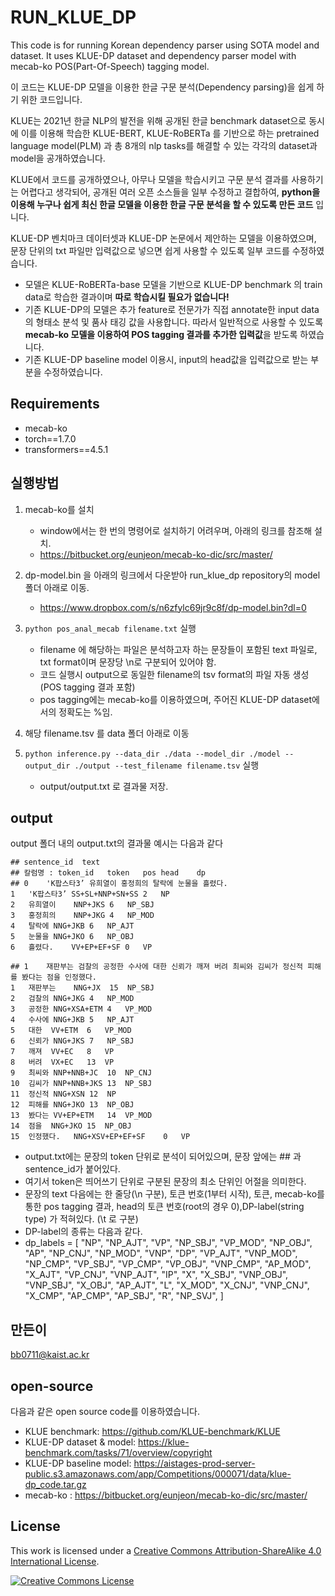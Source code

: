 # RUN_KLUE_DP
This code is for running Korean dependency parser using SOTA model and dataset.
It uses KLUE-DP dataset and dependency parser model with mecab-ko POS(Part-Of-Speech) tagging model.

이 코드는 KLUE-DP 모델을 이용한 한글 구문 분석(Dependency parsing)을 쉽게 하기 위한 코드입니다.   

KLUE는 2021년 한글 NLP의 발전을 위해 공개된 한글 benchmark dataset으로 동시에 이를 이용해 학습한 KLUE-BERT, KLUE-RoBERTa 를 기반으로 하는 pretrained language model(PLM) 과 총 8개의 nlp tasks를 해결할 수 있는 각각의 dataset과 model을 공개하였습니다.   

KLUE에서 코드를 공개하였으나, 아무나 모델을 학습시키고 구문 분석 결과를 사용하기는 어렵다고 생각되어, 공개된 여러 오픈 소스들을 일부 수정하고 결합하여, **python을 이용해 누구나 쉽게 최신 한글 모델을 이용한 한글 구문 분석을 할 수 있도록 만든 코드** 입니다.

KLUE-DP 벤치마크 데이터셋과 KLUE-DP 논문에서 제안하는 모델을 이용하였으며, 문장 단위의 txt 파일만 입력값으로 넣으면 쉽게 사용할 수 있도록 일부 코드를 수정하였습니다.

+ 모델은 KLUE-RoBERTa-base 모델을 기반으로 KLUE-DP benchmark 의 train data로 학습한 결과이며 **따로 학습시킬 필요가 없습니다!**
+ 기존 KLUE-DP의 모델은 추가 feature로 전문가가 직접 annotate한 input data의 형태소 분석 및 품사 태깅 값을 사용합니다. 따라서 일반적으로 사용할 수 있도록 **mecab-ko 모델을 이용하여 POS tagging 결과를 추가한 입력값**을 받도록 하였습니다.
+ 기존 KLUE-DP baseline model 이용시, input의 head값을 입력값으로 받는 부분을 수정하였습니다.



## Requirements
- mecab-ko
- torch==1.7.0
- transformers==4.5.1

## 실행방법
1. mecab-ko를 설치
   - window에서는 한 번의 명령어로 설치하기 어려우며, 아래의 링크를 참조해 설치.
   - https://bitbucket.org/eunjeon/mecab-ko-dic/src/master/

2. dp-model.bin 을 아래의 링크에서 다운받아 run_klue_dp repository의 model 폴더 아래로 이동.
   - https://www.dropbox.com/s/n6zfylc69jr9c8f/dp-model.bin?dl=0

3. ```python pos_anal_mecab filename.txt``` 실행
    - filename 에 해당하는 파일은 분석하고자 하는 문장들이 포함된 text 파일로, txt format이며 문장당 \n로 구분되어 있어야 함.
    - 코드 실행시 output으로 동일한 filename의 tsv format의 파일 자동 생성(POS tagging 결과 포함)
    - pos tagging에는 mecab-ko를 이용하였으며, 주어진 KLUE-DP dataset에서의 정확도는 %임.

4. 해당 filename.tsv 를 data 폴더 아래로 이동

5. ```python inference.py --data_dir ./data --model_dir ./model --output_dir ./output --test_filename filename.tsv``` 실행
    - output/output.txt 로 결과물 저장.
    

## output
output 폴더 내의 output.txt의 결과물 예시는 다음과 같다

```
## sentence_id	text
## 칼럼명 : token_id	token	pos	head	dp
## 0	'K팝스타3’ 유희열이 홍정희의 탈락에 눈물을 흘렸다.
1	'K팝스타3’	SS+SL+NNP+SN+SS	2	NP
2	유희열이	NNP+JKS	6	NP_SBJ
3	홍정희의	NNP+JKG	4	NP_MOD
4	탈락에	NNG+JKB	6	NP_AJT
5	눈물을	NNG+JKO	6	NP_OBJ
6	흘렸다.	VV+EP+EF+SF	0	VP

## 1	재판부는 검찰의 공정한 수사에 대한 신뢰가 깨져 버려 최씨와 김씨가 정신적 피해를 봤다는 점을 인정했다.
1	재판부는	NNG+JX	15	NP_SBJ
2	검찰의	NNG+JKG	4	NP_MOD
3	공정한	NNG+XSA+ETM	4	VP_MOD
4	수사에	NNG+JKB	5	NP_AJT
5	대한	VV+ETM	6	VP_MOD
6	신뢰가	NNG+JKS	7	NP_SBJ
7	깨져	VV+EC	8	VP
8	버려	VX+EC	13	VP
9	최씨와	NNP+NNB+JC	10	NP_CNJ
10	김씨가	NNP+NNB+JKS	13	NP_SBJ
11	정신적	NNG+XSN	12	NP
12	피해를	NNG+JKO	13	NP_OBJ
13	봤다는	VV+EP+ETM	14	VP_MOD
14	점을	NNG+JKO	15	NP_OBJ
15	인정했다.	NNG+XSV+EP+EF+SF	0	VP
```
- output.txt에는 문장의 token 단위로 분석이 되어있으며, 문장 앞에는 ## 과 sentence_id가 붙어있다.
- 여기서 token은 띄어쓰기 단위로 구분된 문장의 최소 단위인 어절을 의미한다.
- 문장의 text 다음에는 한 줄당(\n 구분), 토큰 번호(1부터 시작), 토큰, mecab-ko를 통한 pos tagging 결과, head의 토큰 번호(root의 경우 0),DP-label(string type) 가 적혀있다. (\t 로 구분)
- DP-label의 종류는 다음과 같다.
- dp_labels = [
     "NP",
     "NP_AJT",
     "VP",
     "NP_SBJ",
     "VP_MOD",
     "NP_OBJ",
     "AP",
     "NP_CNJ",
     "NP_MOD",
     "VNP",
     "DP",
     "VP_AJT",
     "VNP_MOD",
     "NP_CMP",
     "VP_SBJ",
     "VP_CMP",
     "VP_OBJ",
     "VNP_CMP",
     "AP_MOD",
     "X_AJT",
     "VP_CNJ",
     "VNP_AJT",
     "IP",
     "X",
     "X_SBJ",
     "VNP_OBJ",
     "VNP_SBJ",
     "X_OBJ",
     "AP_AJT",
     "L",
     "X_MOD",
     "X_CNJ",
     "VNP_CNJ",
     "X_CMP",
     "AP_CMP",
     "AP_SBJ",
     "R",
     "NP_SVJ",
 ]
 

## 만든이
bb0711@kaist.ac.kr


## open-source
다음과 같은 open source code를 이용하였습니다.
- KLUE benchmark: https://github.com/KLUE-benchmark/KLUE
- KLUE-DP dataset & model:  https://klue-benchmark.com/tasks/71/overview/copyright
- KLUE-DP baseline model: https://aistages-prod-server-public.s3.amazonaws.com/app/Competitions/000071/data/klue-dp_code.tar.gz
- mecab-ko : https://bitbucket.org/eunjeon/mecab-ko-dic/src/master/

## License

This work is licensed under a <a rel="license" href="http://creativecommons.org/licenses/by-sa/4.0/">Creative Commons Attribution-ShareAlike 4.0 International License</a>.

<a rel="license" href="http://creativecommons.org/licenses/by-sa/4.0/"><img alt="Creative Commons License" style="border-width:0" src="https://i.creativecommons.org/l/by-sa/4.0/88x31.png" /></a><br />
